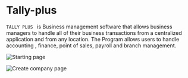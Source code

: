 # Tally-plus


`TALLY PLUS `  is  Business management software that allows business managers to handle all of their business transactions from a centralized application and from any location. The Program allows users to handle accounting , finance, point of sales, payroll and branch management. 

![Starting page](https://user-images.githubusercontent.com/30971726/98674837-63f8ca80-237f-11eb-9bd0-476e1b065638.jpg)


![Create company page](https://user-images.githubusercontent.com/30971726/98675547-6a3b7680-2380-11eb-8b43-99bef580cd46.jpg)




